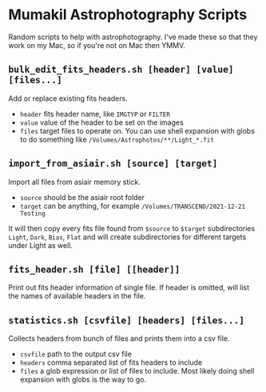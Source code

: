 # Mumakil Astrophotography Scripts

Random scripts to help with astrophotography. I've made these so that they work on my Mac, so if you're not on Mac then YMMV.

## `bulk_edit_fits_headers.sh [header] [value] [files...]`

Add or replace existing fits headers.

* `header` fits header name, like `IMGTYP` or `FILTER`
* `value` value of the header to be set on the images
* `files` target files to operate on. You can use shell expansion with globs to do something like `/Volumes/Astrophotos/**/Light_*.fit`

## `import_from_asiair.sh [source] [target]`

Import all files from asiair memory stick.

* `source` should be the asiair root folder
* `target` can be anything, for example `/Volumes/TRANSCEND/2021-12-21 Testing`

It will then copy every fits file found from `$source` to `$target` subdirectories `Light`, `Dark`, `Bias`, `Flat` and will create subdirectories for different targets under Light as well.

## `fits_header.sh [file] [[header]]`

Print out fits header information of single file. If header is omitted, will list the names of available headers in the file.

## `statistics.sh [csvfile] [headers] [files...]`

Collects headers from bunch of files and prints them into a csv file.

* `csvfile` path to the output csv file
* `headers` comma separated list of fits headers to include
* `files` a glob expression or list of files to include. Most likely doing shell expansion with globs is the way to go.

